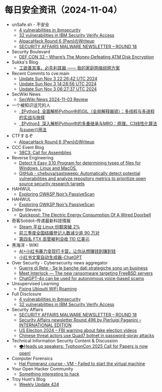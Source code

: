 # 每日安全资讯（2024-11-04）

- unSafe.sh - 不安全
  - [4 vulnerabilities in ibmsecurity](https://buaq.net/go-270782.html)
  - [32 vulnerabilities in IBM Security Verify Access](https://buaq.net/go-270783.html)
  - [AlpacaHack Round 6 (Pwn)のWriteup](https://buaq.net/go-270778.html)
  - [SECURITY AFFAIRS MALWARE NEWSLETTER – ROUND 18](https://buaq.net/go-270779.html)
- Security Boulevard
  - [DEF CON 32 – Where’s The Money-Defeating ATM Disk Encryption](https://securityboulevard.com/2024/11/def-con-32-wheres-the-money-defeating-atm-disk-encryption/)
- Sukka's Blog
  - [工欲善其事，必先利其器 —— 我的家庭网络组网方案](https://blog.skk.moe/post/home-network-setup/)
- Recent Commits to cve:main
  - [Update Sun Nov  3 22:26:42 UTC 2024](https://github.com/trickest/cve/commit/545cda447fe3d3ed162bd6334363a83c4c768771)
  - [Update Sun Nov  3 14:28:56 UTC 2024](https://github.com/trickest/cve/commit/55e7458dce29ffd7ada77995298a3e86e0155667)
  - [Update Sun Nov  3 06:27:37 UTC 2024](https://github.com/trickest/cve/commit/a98cd95e7f55bc5ffdf1a1f04b5a5f196a07da96)
- SecWiki News
  - [SecWiki News 2024-11-03 Review](http://www.sec-wiki.com/?2024-11-03)
- 一个被知识诅咒的人
  - [【Python】全面解析Python中的GIL（全局解释器锁）：多线程与多进程的实战与抉择](https://blog.csdn.net/nokiaguy/article/details/143449288)
  - [【Python】深入解析Python中的多重继承与MRO：原理、C3线性化算法与super()用法](https://blog.csdn.net/nokiaguy/article/details/143449263)
- CTFするぞ
  - [AlpacaHack Round 6 (Pwn)のWriteup](https://ptr-yudai.hatenablog.com/entry/2024/11/03/233033)
- CCC Event Blog
  - [38C3: Call for Assemblies](https://events.ccc.de/2024/11/03/38c3-call-for-assemblies/)
- Reverse Engineering
  - [Detect It Easy 3.10 Program for determining types of files for Windows, Linux and MacOS.](https://www.reddit.com/r/ReverseEngineering/comments/1giun9z/detect_it_easy_310_program_for_determining_types/)
  - [GitHub - chebuya/sastsweep: Automatically detect potential vulnerabilities and analyze repository metrics to prioritize open source security research targets](https://www.reddit.com/r/ReverseEngineering/comments/1giyk9w/github_chebuyasastsweep_automatically_detect/)
- HAHWUL
  - [Exploring OWASP Noir’s PassiveScan](https://www.hahwul.com/2024/11/03/passivescan-in-owasp-noir/)
- HAHWUL
  - [Exploring OWASP Noir’s PassiveScan](https://www.hahwul.com/2024/11/03/passivescan-in-owasp-noir/)
- Didier Stevens
  - [Quickpost: The Electric Energy Consumption Of A Wired Doorbell](https://blog.didierstevens.com/2024/11/03/quickpost-the-electric-energy-consumption-of-a-wired-doorbell/)
- 奇客Solidot–传递最新科技情报
  - [Steam 平台 Linux 份额突破 2%](https://www.solidot.org/story?sid=79667)
  - [前三季度全国结婚登记人数减少逾 90 万对](https://www.solidot.org/story?sid=79666)
  - [第四名 FTX 高管被判没收 110 亿美元](https://www.solidot.org/story?sid=79665)
- 黑海洋 - WIKI
  - [AI+小红书暴力变现打卡营，让你从想赚钱到赚到钱](https://blog.upx8.com/4380)
  - [小红书文案自动生成器-ChatGPT](https://blog.upx8.com/4379)
- Over Security - Cybersecurity news aggregator
  - [Guerre di Rete - Se le banche dati strategiche sono un business](https://guerredirete.substack.com/p/guerre-di-rete-se-le-banche-dati)
  - [Meet Interlock — The new ransomware targeting FreeBSD servers](https://www.bleepingcomputer.com/news/security/meet-interlock-the-new-ransomware-targeting-freebsd-servers/)
  - [ChatGPT-4o can be used for autonomous voice-based scams](https://www.bleepingcomputer.com/news/security/chatgpt-4o-can-be-used-for-autonomous-voice-based-scams/)
- Unsupervised Learning
  - [Fixing Ubiquiti WiFi Roaming](https://danielmiessler.com/p/fixing-ubiquiti-wifi-roaming)
- Full Disclosure
  - [4 vulnerabilities in ibmsecurity](https://seclists.org/fulldisclosure/2024/Nov/1)
  - [32 vulnerabilities in IBM Security Verify Access](https://seclists.org/fulldisclosure/2024/Nov/0)
- Security Affairs
  - [SECURITY AFFAIRS MALWARE NEWSLETTER – ROUND 18](https://securityaffairs.com/170532/malware/security-affairs-malware-newsletter-round-18.html)
  - [Security Affairs newsletter Round 496 by Pierluigi Paganini – INTERNATIONAL EDITION](https://securityaffairs.com/170525/breaking-news/security-affairs-newsletter-round-496-by-pierluigi-paganini-international-edition.html)
  - [US Election 2024 – FBI warning about fake election videos](https://securityaffairs.com/170514/security/us-election-2024-fbi-warning-about-fake-election-videos.html)
  - [Chinese threat actors use Quad7 botnet in password-spray attacks](https://securityaffairs.com/170503/malware/quad7-botnet-used-by-chinese-threat-actors.html)
- Technical Information Security Content & Discussion
  - [🌪️Heads up speakers: TyphoonCon 2025 Call for Papers is now open!](https://www.reddit.com/r/netsec/comments/1gijm5z/heads_up_speakers_typhooncon_2025_call_for_papers/)
- Computer Forensics
  - [Hal Pomeranz course - VM - Failed to start the virtual machine](https://www.reddit.com/r/computerforensics/comments/1gim4nm/hal_pomeranz_course_vm_failed_to_start_the/)
- Your Open Hacker Community
  - [Something interesting to hack](https://www.reddit.com/r/HowToHack/comments/1giwclv/something_interesting_to_hack/)
- Troy Hunt's Blog
  - [Weekly Update 424](https://www.troyhunt.com/weekly-update-424/)
